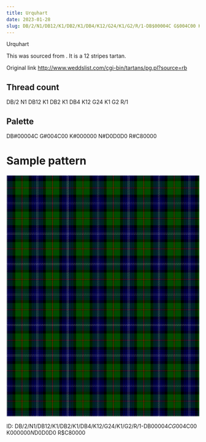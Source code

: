 ```yaml
---
title: Urquhart
date: 2023-01-28
slug: DB/2/N1/DB12/K1/DB2/K1/DB4/K12/G24/K1/G2/R/1-DB$00004C G$004C00 K$000000 N$D0D0D0 R$C80000
---
```

Urquhart

This was sourced from <no value>.  It is a 12 stripes tartan.

Original link http://www.weddslist.com/cgi-bin/tartans/pg.pl?source=rb

## Thread count
DB/2 N1 DB12 K1 DB2 K1 DB4 K12 G24 K1 G2 R/1

## Palette
DB#00004C G#004C00 K#000000 N#D0D0D0 R#C80000

# Sample pattern

![Tartan detail](tartan.png "DB/2 N1 DB12 K1 DB2 K1 DB4 K12 G24 K1 G2 R/1 tartan")

ID: DB/2/N1/DB12/K1/DB2/K1/DB4/K12/G24/K1/G2/R/1-DB$00004C G$004C00 K$000000 N$D0D0D0 R$C80000